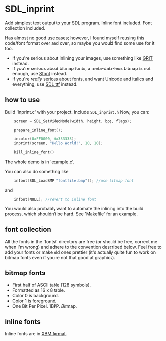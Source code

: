 # SDL_inprint

Add simplest text output to your SDL program. Inline font included. Font collection included.

Has almost no good use cases; however, I found myself reusing this code/font format over
and over, so maybe you would find some use for it too. 

 * If you're serious about inlining your images, use something like
[GRIT][grit] instead.
 * If you're serious about bitmap fonts, a meta-data-less bitmap is not enough,
use [Sfont][sfont] instead.
 * If you're *really* serious about fonts, and want Unicode and italics and
everything, use [SDL_ttf][ttf] instead.

 [grit]: http://www.coranac.com/projects/grit/
 [sfont]: http://www.linux-games.com/sfont/
 [ttf]: http://www.libsdl.org/projects/SDL_ttf/

## how to use

Build 'inprint.c' with your project. Include `SDL_inprint.h`
Now, you can:

```c
    screen = SDL_SetVideoMode(width, height, bpp, flags);

    prepare_inline_font();

    incolor(0xFF0000, 0x333333);
    inprint(screen, "Hello World!", 10, 10);

    kill_inline_font();
```

The whole demo is in 'example.c'.

You can also do something like

```c
    infont(SDL_LoadBMP("fontfile.bmp")); //use bitmap font
```

and

```c
    infont(NULL); //revert to inline font
```

You would also probably want to automate the inlining into the build process,
which shouldn't be hard. See 'Makefile' for an example.

## font collection

All the fonts in the 'fonts/' directory are free (or should be free, correct me
when I'm wrong) and adhere to the convention described below. Feel free to add
your fonts or make old ones prettier (it's actually quite fun to work on bitmap
fonts even if you're not that good at graphics). 

## bitmap fonts

 * First half of ASCII table (128 symbols).
 * Formatted as 16 x 8 table.
 * Color 0 is background.
 * Color 1 is foreground.
 * One Bit Per Pixel. 1BPP. *Bit*map.

## inline fonts

Inline fonts are in [XBM format][xbm].

 [xbm]: http://en.wikipedia.org/wiki/X_BitMap
